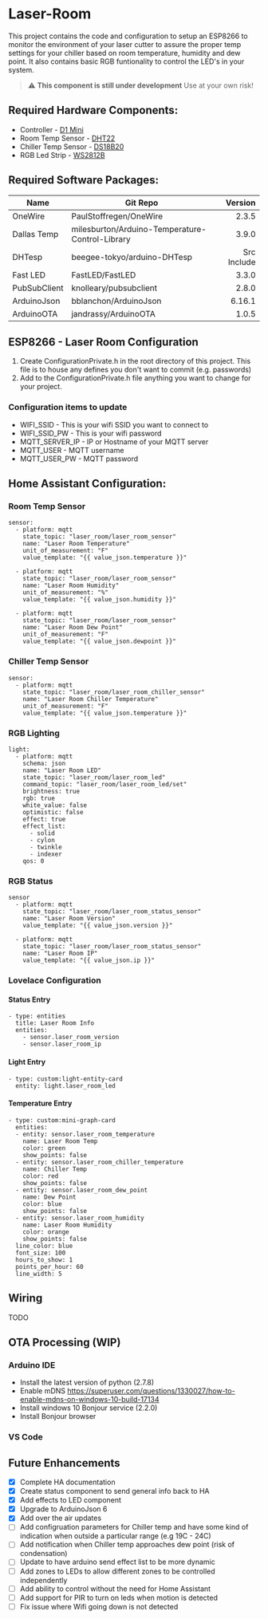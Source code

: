 # Laser-Room
This project contains the code and configuration to setup an ESP8266 to monitor the environment of your laser cutter to assure the proper temp settings for your chiller based on room temperature, humidity and dew point. It also contains basic RGB funtionality to control the LED's in your system.

> :warning: **This component is still under development** Use at your own risk!

## Required Hardware Components:
* Controller          - [D1 Mini](https://www.amazon.com/gp/product/B07KW54YSK/ref=ppx_yo_dt_b_search_asin_title?ie=UTF8&psc=1)
* Room Temp Sensor    - [DHT22](https://www.amazon.com/gp/product/B07WP4VZTH/ref=ppx_yo_dt_b_search_asin_title?ie=UTF8&psc=1)
* Chiller Temp Sensor - [DS18B20](https://www.amazon.com/gp/product/B087JQ6MCP/ref=ppx_yo_dt_b_search_asin_title?ie=UTF8&psc=1)
* RGB Led Strip       - [WS2812B](https://www.amazon.com/gp/product/B01CDTEID0/ref=ppx_yo_dt_b_search_asin_title?ie=UTF8&psc=1)

## Required Software Packages:
| Name         | Git Repo                                       | Version      |
|--------------|------------------------------------------------|-------------:|
| OneWire      | PaulStoffregen/OneWire                         | 2.3.5        |
| Dallas Temp  | milesburton/Arduino-Temperature-Control-Library| 3.9.0        |
| DHTesp       | beegee-tokyo/arduino-DHTesp                    | Src Include  |
| Fast LED     | FastLED/FastLED                                | 3.3.0        |
| PubSubClient | knolleary/pubsubclient                         | 2.8.0        |
| ArduinoJson  | bblanchon/ArduinoJson                          | 6.16.1       |
| ArduinoOTA   | jandrassy/ArduinoOTA                           | 1.0.5        |

## ESP8266 - Laser Room Configuration
1. Create ConfigurationPrivate.h in the root directory of this project. This file is to house any defines you don't want to commit (e.g. passwords)
2. Add to the ConfigurationPrivate.h file anything you want to change for your project. 
  
### Configuration items to update
- WIFI_SSID      - This is your wifi SSID you want to connect to
- WIFI_SSID_PW   - This is your wifi password
- MQTT_SERVER_IP - IP or Hostname of your MQTT server
- MQTT_USER      - MQTT username
- MQTT_USER_PW   - MQTT password

## Home Assistant Configuration:

### Room Temp Sensor
```
sensor:
  - platform: mqtt
    state_topic: "laser_room/laser_room_sensor"
    name: "Laser Room Temperature"
    unit_of_measurement: "F"
    value_template: "{{ value_json.temperature }}"

  - platform: mqtt
    state_topic: "laser_room/laser_room_sensor"
    name: "Laser Room Humidity"
    unit_of_measurement: "%"
    value_template: "{{ value_json.humidity }}"

  - platform: mqtt
    state_topic: "laser_room/laser_room_sensor"
    name: "Laser Room Dew Point"
    unit_of_measurement: "F"
    value_template: "{{ value_json.dewpoint }}"
```

### Chiller Temp Sensor
```
sensor:
  - platform: mqtt
    state_topic: "laser_room/laser_room_chiller_sensor"
    name: "Laser Room Chiller Temperature"
    unit_of_measurement: "F"
    value_template: "{{ value_json.temperature }}"
```

### RGB Lighting
```
light:  
  - platform: mqtt  
    schema: json  
    name: "Laser Room LED"  
    state_topic: "laser_room/laser_room_led"  
    command_topic: "laser_room/laser_room_led/set"  
    brightness: true  
    rgb: true  
    white_value: false
    optimistic: false  
    effect: true
    effect_list:
      - solid
      - cylon
      - twinkle
      - indexer
    qos: 0  
```

### RGB Status
```
sensor
  - platform: mqtt
    state_topic: "laser_room/laser_room_status_sensor"
    name: "Laser Room Version"
    value_template: "{{ value_json.version }}"

  - platform: mqtt
    state_topic: "laser_room/laser_room_status_sensor"
    name: "Laser Room IP"
    value_template: "{{ value_json.ip }}"
```

### Lovelace Configuration

#### Status Entry
```
- type: entities
  title: Laser Room Info
  entities:          
    - sensor.laser_room_version
    - sensor.laser_room_ip
```

#### Light Entry
```
- type: custom:light-entity-card
  entity: light.laser_room_led
```

#### Temperature Entry
```
- type: custom:mini-graph-card
  entities:
  - entity: sensor.laser_room_temperature
    name: Laser Room Temp
    color: green              
    show_points: false
  - entity: sensor.laser_room_chiller_temperature
    name: Chiller Temp
    color: red              
    show_points: false
  - entity: sensor.laser_room_dew_point
    name: Dew Point
    color: blue              
    show_points: false
  - entity: sensor.laser_room_humidity
    name: Laser Room Humidity
    color: orange              
    show_points: false
  line_color: blue
  font_size: 100  
  hours_to_show: 1
  points_per_hour: 60
  line_width: 5
```

## Wiring
TODO

## OTA Processing (WIP)
### Arduino IDE
* Install the latest version of python (2.7.8)
* Enable mDNS https://superuser.com/questions/1330027/how-to-enable-mdns-on-windows-10-build-17134
* Install windows 10 Bonjour service (2.2.0)
* Install Bonjour browser

### VS Code

## Future Enhancements
- [X] Complete HA documentation
- [X] Create status component to send general info back to HA
- [X] Add effects to LED component
- [X] Upgrade to ArduinoJson 6
- [X] Add over the air updates
- [ ] Add configruation parameters for Chiller temp and have some kind of indication when outside a particular range (e.g 19C - 24C)
- [ ] Add notification when Chiller temp approaches dew point (risk of condensation)
- [ ] Update to have arduino send effect list to be more dynamic
- [ ] Add zones to LEDs to allow different zones to be controlled independently
- [ ] Add ability to control without the need for Home Assistant
- [ ] Add support for PIR to turn on leds when motion is detected
- [ ] Fix issue where Wifi going down is not detected
